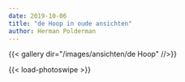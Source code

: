 ```yaml
---
date: 2019-10-06
title: "de Hoop in oude ansichten"
author: Herman Polderman
---
```

{{< gallery dir="/images/ansichten/de Hoop" //>}}

{{< load-photoswipe >}}